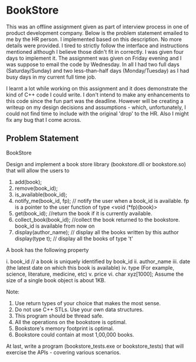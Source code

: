 BookStore
=========

This was an offline assignment given as part of interview process in one of product development company. Below is the problem statement emailed to me by the HR person. I implemented based on this description. No more details were provided. I tired to strictly follow the interface and instructions mentioned although I believe those didn't fit in correctly. I was given four days to implement it. The assignment was given on Friday evening and I was suppose to email the code by Wednesday. In all I had two full days (Saturday/Sunday) and two less-than-half days (Monday/Tuesday) as I had busy days in my current full time job.

I learnt a lot while working on this assignment and it does demonstrate the kind of C++ code I could write. I don't intend to make any enhancements to this code since the fun part was the deadline. However will be creating a writeup on my design decisions and assumptions - which, unfortunately, I could not find time to include with the original 'drop' to the HR. Also I might fix any bug that I come across.


Problem Statement
-----------------

BookStore

Design and implement a book store library (bookstore.dll or bookstore.so) that will allow the users to

1) add(book);
2) remove(book_id);
3) is_available(book_id);
4) notify_me(book_id, fp); // notify the user when a book_id is available. fp is a pointer to the user function of type <void (*fp)(book)>
5) get(book_id); //return the book if it is currently available.
6) collect_book(book_id); //collect the book returned to the bookstore. book_id is available from now on
7) display(author_name); // display all the books written by this author
   display(type t); // display all the books of type 't'

A book has the following property

i. book_id // a book is uniquely identified by book_id
ii. author_name
iii. date (the latest date on which this book is available)
iv. type (For example, science, literature, medicine, etc)
v. price
vi. char xyz[1000];
Assume the size of a single book object is about 1KB.

Note:
1. Use return types of your choice that makes the most sense.
2. Do not use C++ STLs. Use your own data structures.
3. This program should be thread safe.
4. All the operations on the bookstore is optimal.
5. Bookstore's memory footprint is optimal.
6. Bookstore could contain at most 1,00,000 books.

At last, write a program (bookstore_tests.exe or bookstore_tests) that will exercise the APIs - covering various scenarios.
